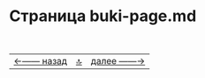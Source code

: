 ---
---


 # Страница buki-page.md 

<!--===
Страница была создана с префиксом азбуки,
но не имела никакого контента.
Пришлось добавить заголовок и комментарий.
Чтобы удалить страницу из пагинации,
можете просто удалить префикс азбуки из имени страницы.
 ===-->

<!--ystm_start-->
<br>

 |||| 
 |:---|:---:|---:| 
 [←—— назад]( az-1.md )|[ 🔝 ](#)|[далее ——→]( twerdo-t.md ) 

 <br>
<!--ystm_end-->

